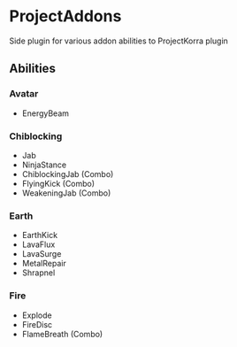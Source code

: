 # ProjectAddons
Side plugin for various addon abilities to ProjectKorra plugin

## Abilities
### Avatar
- EnergyBeam

### Chiblocking
- Jab
- NinjaStance
- ChiblockingJab (Combo)
- FlyingKick (Combo)
- WeakeningJab (Combo)

### Earth
- EarthKick
- LavaFlux
- LavaSurge
- MetalRepair
- Shrapnel

### Fire
- Explode
- FireDisc
- FlameBreath (Combo)
